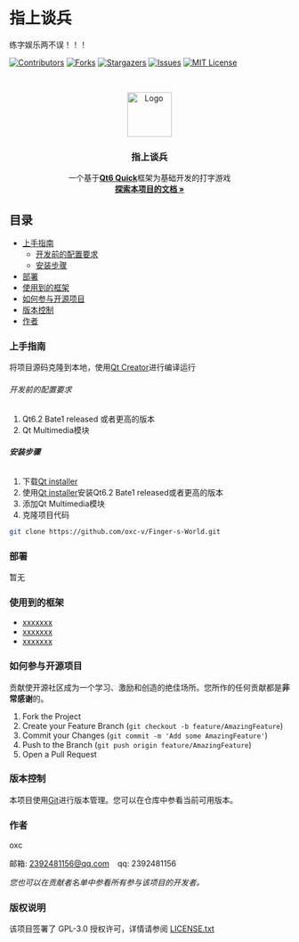 # 指上谈兵
练字娱乐两不误！！！
<!-- PROJECT SHIELDS -->

[![Contributors][contributors-shield]][contributors-url]
[![Forks][forks-shield]][forks-url]
[![Stargazers][stars-shield]][stars-url]
[![Issues][issues-shield]][issues-url]
[![MIT License][license-shield]][license-url]

<!-- PROJECT LOGO -->
<br />

<p align="center">
  <a href="https://github.com/shaojintian/Best_README_template/">
    <img src="images/logo.png" alt="Logo" width="80" height="80">
  </a>

  <h3 align="center">指上谈兵</h3>
  <p align="center">
    一个基于<a href="https://www.qt.io/product/develop-embedded-devices"><strong>Qt6 Quick</strong></a>框架为基础开发的打字游戏
    <br />
    <a href="https://github.com/oxc-v/Finger-s-World/tree/main/Finger-s-World"><strong>探索本项目的文档 »</strong></a>
  </p>
</p>
 
## 目录

- [上手指南](#上手指南)
  - [开发前的配置要求](#开发前的配置要求)
  - [安装步骤](#安装步骤)
- [部署](#部署)
- [使用到的框架](#使用到的框架)
- [如何参与开源项目](#如何参与开源项目)
- [版本控制](#版本控制)
- [作者](#作者)

### 上手指南

将项目源码克隆到本地，使用[Qt Creator](https://www.qt.io/product/development-tools)进行编译运行

###### 开发前的配置要求

1. Qt6.2 Bate1 released 或者更高的版本
2. Qt Multimedia模块

###### **安装步骤**

1. 下载[Qt installer](https://mirrors.tuna.tsinghua.edu.cn/qt/official_releases/online_installers/)
2. 使用[Qt installer](https://mirrors.tuna.tsinghua.edu.cn/qt/official_releases/online_installers/)安装Qt6.2 Bate1 released或者更高的版本
3. 添加Qt Multimedia模块
4. 克隆项目代码
```sh
git clone https://github.com/oxc-v/Finger-s-World.git
```

### 部署

暂无

### 使用到的框架

- [xxxxxxx](https://getbootstrap.com)
- [xxxxxxx](https://jquery.com)
- [xxxxxxx](https://laravel.com)

### 如何参与开源项目

贡献使开源社区成为一个学习、激励和创造的绝佳场所。您所作的任何贡献都是**非常感谢**的。

1. Fork the Project
2. Create your Feature Branch (`git checkout -b feature/AmazingFeature`)
3. Commit your Changes (`git commit -m 'Add some AmazingFeature'`)
4. Push to the Branch (`git push origin feature/AmazingFeature`)
5. Open a Pull Request

### 版本控制

本项目使用[Git](https://git-scm.com/)进行版本管理。您可以在仓库中参看当前可用版本。

### 作者

oxc

邮箱: 2392481156@qq.com  &ensp; qq: 2392481156  

 *您也可以在贡献者名单中参看所有参与该项目的开发者。*

### 版权说明

该项目签署了 GPL-3.0 授权许可，详情请参阅 [LICENSE.txt](https://github.com/oxc-v/Finger-s-World/blob/main/LICENSE)

<!-- links -->
[your-project-path]:https://github.com/oxc-v/Finger-s-World
[contributors-shield]: https://img.shields.io/github/contributors/oxc-v/Finger-s-World.svg?style=flat-square
[contributors-url]: https://github.com/oxc-v/Finger-s-World/graphs/contributors
[forks-shield]: https://img.shields.io/github/forks/oxc-v/Finger-s-World.svg?style=flat-square
[forks-url]: https://github.com/oxc-v/Finger-s-World/network/members
[stars-shield]: https://img.shields.io/github/stars/oxc-v/Finger-s-World.svg?style=flat-square
[stars-url]: https://github.com/oxc-v/Finger-s-World/stargazers
[issues-shield]: https://img.shields.io/github/issues/oxc-v/Finger-s-World.svg?style=flat-square
[issues-url]: https://github.com/oxc-v/Finger-s-World/issues
[license-shield]: https://img.shields.io/github/license/oxc-v/Finger-s-World.svg?style=flat-square
[license-url]: https://github.com/oxc-v/Finger-s-World/blob/main/LICENSE
